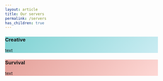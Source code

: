 ```yaml
---
layout: article
title: Our servers
permalink: /servers
has_children: true
---
```


<style>
  .hero-creative--linear-gradient {
    background-image: linear-gradient(135deg, rgba(0, 168, 168, .5), rgba(0, 168, 200, .2)), url("{{ site.baseurl }}/assets/images/creative.png");
  }
  .hero-survival--linear-gradient {
    background-image: linear-gradient(135deg, rgba(203, 67, 53, .5), rgba(255, 67, 53, .2)), url("{{ site.baseurl }}/assets/images/survival.png");
  }
</style>

<div class="grid-container">
  <div class="grid grid--py-3">
    <div class="cell cell--6">
    <div class="hero hero--center hero--dark hero-creative--linear-gradient">
      <div class="hero__content">
        <h3>Creative</h3>
        <p>text</p>
      </div>
    </div>
  </div>
    </div>
    <div class="cell cell--6">
      <div class="hero hero--center hero--dark hero-survival--linear-gradient">
        <div class="hero__content">
          <h3>Survival</h3>
          <p>text</p>
        </div>
      </div>
    </div>
</div>
